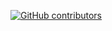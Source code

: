 [![GitHub contributors](https://img.shields.io/github/contributors/loudbinary/sandbox.svg?longCache=true&style=for-the-badge)](/Contributors)


